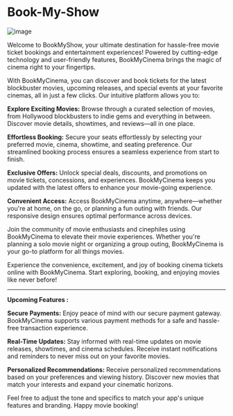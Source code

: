 # Book-My-Show
![image](https://user-images.githubusercontent.com/117807050/224676411-155c15f6-2140-4403-852f-424522869492.png)

Welcome to BookMyShow, your ultimate destination for hassle-free movie ticket bookings and entertainment experiences! Powered by cutting-edge technology and user-friendly features, BookMyCinema brings the magic of cinema right to your fingertips.

With BookMyCinema, you can discover and book tickets for the latest blockbuster movies, upcoming releases, and special events at your favorite cinemas, all in just a few clicks. Our intuitive platform allows you to:

**Explore Exciting Movies:**
Browse through a curated selection of movies, from Hollywood blockbusters to indie gems and everything in between. Discover movie details, showtimes, and reviews—all in one place.

**Effortless Booking:**
Secure your seats effortlessly by selecting your preferred movie, cinema, showtime, and seating preference. Our streamlined booking process ensures a seamless experience from start to finish.

**Exclusive Offers:**
Unlock special deals, discounts, and promotions on movie tickets, concessions, and experiences. BookMyCinema keeps you updated with the latest offers to enhance your movie-going experience.


**Convenient Access:**
Access BookMyCinema anytime, anywhere—whether you're at home, on the go, or planning a fun outing with friends. Our responsive design ensures optimal performance across devices.


Join the community of movie enthusiasts and cinephiles using BookMyCinema to elevate their movie experiences. Whether you're planning a solo movie night or organizing a group outing, BookMyCinema is your go-to platform for all things movies.

Experience the convenience, excitement, and joy of booking cinema tickets online with BookMyCinema. Start exploring, booking, and enjoying movies like never before!

----------------------------------------------------------------------------------------------------------------------------------------------------------------------------------------------------------------------------------------------------------------

**Upcoming Features :**

**Secure Payments:**
Enjoy peace of mind with our secure payment gateway. BookMyCinema supports various payment methods for a safe and hassle-free transaction experience.

**Real-Time Updates:**
Stay informed with real-time updates on movie releases, showtimes, and cinema schedules. Receive instant notifications and reminders to never miss out on your favorite movies.

**Personalized Recommendations:**
Receive personalized recommendations based on your preferences and viewing history. Discover new movies that match your interests and expand your cinematic horizons.


Feel free to adjust the tone and specifics to match your app's unique features and branding. Happy movie booking!
